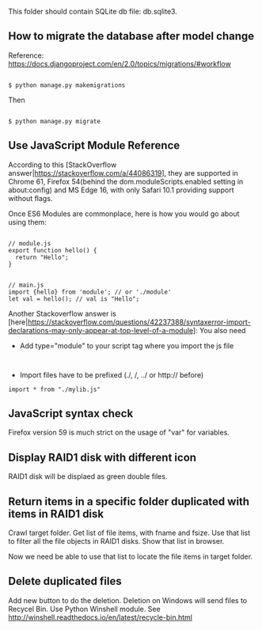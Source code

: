 This folder should contain SQLite db file:  db.sqlite3.

## How to migrate the database after model change
Reference: https://docs.djangoproject.com/en/2.0/topics/migrations/#workflow

<pre><code>
$ python manage.py makemigrations
</code></pre>

Then
<pre><code>
$ python manage.py migrate
</code></pre>


## Use JavaScript Module Reference

According to this [StackOverflow answer|https://stackoverflow.com/a/44086319], they are supported in Chrome 61, Firefox 54(behind the dom.moduleScripts.enabled setting in about:config) and MS Edge 16, with only Safari 10.1 providing support without flags.

Once ES6 Modules are commonplace, here is how you would go about using them:

<pre><code>
// module.js
export function hello() {
  return "Hello";
}
</code></pre>
<pre><code>
// main.js
import {hello} from 'module'; // or './module'
let val = hello(); // val is "Hello";
</code></pre>

Another Stackoverflow answer is [here|https://stackoverflow.com/questions/42237388/syntaxerror-import-declarations-may-only-appear-at-top-level-of-a-module]:
You also need 
-  Add type="module" to your script tag where you import the js file
<pre><code>  <script type="module" src="appthatimports.js"></script> </code></pre>
-  Import files have to be prefixed (./, /, ../ or http:// before)
<pre><code>import * from "./mylib.js"  </code></pre>


## JavaScript syntax check

Firefox version 59 is much strict on the usage of "var" for variables. 

## Display RAID1 disk with different icon
RAID1 disk will be displaed as green double files.

## Return items in a specific folder duplicated with items in RAID1 disk
Crawl target folder. Get list of file items, with fname and fsize.
Use that list to filter all the file objects in RAID1 disks.
Show that list in browser.

Now we need be able to use that list to locate the file items in target folder.

## Delete duplicated files
Add new button to do the deletion.
Deletion on Windows will send files to Recycel Bin. Use Python Winshell module. See http://winshell.readthedocs.io/en/latest/recycle-bin.html
